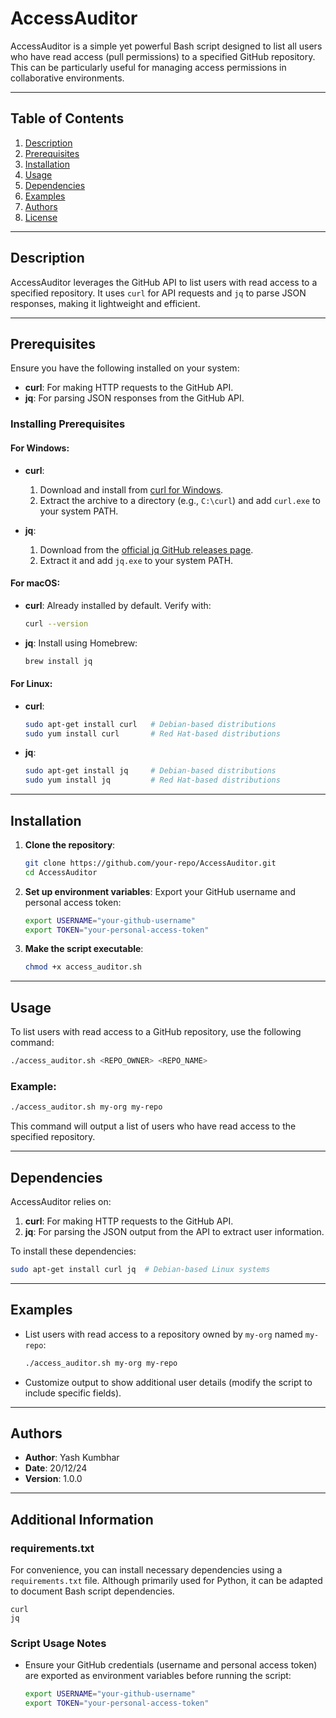 # AccessAuditor

AccessAuditor is a simple yet powerful Bash script designed to list all users who have read access (pull permissions) to a specified GitHub repository. This can be particularly useful for managing access permissions in collaborative environments.

---

## Table of Contents

1. [Description](#description)
2. [Prerequisites](#prerequisites)
3. [Installation](#installation)
4. [Usage](#usage)
5. [Dependencies](#dependencies)
6. [Examples](#examples)
7. [Authors](#authors)
8. [License](#license)

---

## Description

AccessAuditor leverages the GitHub API to list users with read access to a specified repository. It uses `curl` for API requests and `jq` to parse JSON responses, making it lightweight and efficient.

---

## Prerequisites

Ensure you have the following installed on your system:

- **curl**: For making HTTP requests to the GitHub API.
- **jq**: For parsing JSON responses from the GitHub API.

### Installing Prerequisites

#### For Windows:

- **curl**:
  1. Download and install from [curl for Windows](https://curl.se/windows/).
  2. Extract the archive to a directory (e.g., `C:\curl`) and add `curl.exe` to your system PATH.

- **jq**:
  1. Download from the [official jq GitHub releases page](https://github.com/stedolan/jq/releases).
  2. Extract it and add `jq.exe` to your system PATH.

#### For macOS:

- **curl**: Already installed by default. Verify with:
  ```bash
  curl --version
  ```
- **jq**: Install using Homebrew:
  ```bash
  brew install jq
  ```

#### For Linux:

- **curl**:
  ```bash
  sudo apt-get install curl   # Debian-based distributions
  sudo yum install curl       # Red Hat-based distributions
  ```
- **jq**:
  ```bash
  sudo apt-get install jq     # Debian-based distributions
  sudo yum install jq         # Red Hat-based distributions
  ```

---

## Installation

1. **Clone the repository**:
   ```bash
   git clone https://github.com/your-repo/AccessAuditor.git
   cd AccessAuditor
   ```

2. **Set up environment variables**:
   Export your GitHub username and personal access token:
   ```bash
   export USERNAME="your-github-username"
   export TOKEN="your-personal-access-token"
   ```

3. **Make the script executable**:
   ```bash
   chmod +x access_auditor.sh
   ```

---

## Usage

To list users with read access to a GitHub repository, use the following command:

```bash
./access_auditor.sh <REPO_OWNER> <REPO_NAME>
```

### Example:

```bash
./access_auditor.sh my-org my-repo
```
This command will output a list of users who have read access to the specified repository.

---

## Dependencies

AccessAuditor relies on:

1. **curl**: For making HTTP requests to the GitHub API.
2. **jq**: For parsing the JSON output from the API to extract user information.

To install these dependencies:

```bash
sudo apt-get install curl jq  # Debian-based Linux systems
```

---

## Examples

- List users with read access to a repository owned by `my-org` named `my-repo`:
  ```bash
  ./access_auditor.sh my-org my-repo
  ```

- Customize output to show additional user details (modify the script to include specific fields).

---

## Authors

- **Author**: Yash Kumbhar
- **Date**: 20/12/24
- **Version**: 1.0.0

---

## Additional Information

### requirements.txt

For convenience, you can install necessary dependencies using a `requirements.txt` file. Although primarily used for Python, it can be adapted to document Bash script dependencies.

```text
curl
jq
```

### Script Usage Notes

- Ensure your GitHub credentials (username and personal access token) are exported as environment variables before running the script:
  ```bash
  export USERNAME="your-github-username"
  export TOKEN="your-personal-access-token"
  ```
